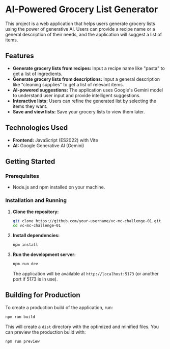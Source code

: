 # AI-Powered Grocery List Generator

This project is a web application that helps users generate grocery lists using the power of generative AI. Users can provide a recipe name or a general description of their needs, and the application will suggest a list of items.

## Features

*   **Generate grocery lists from recipes:** Input a recipe name like "pasta" to get a list of ingredients.
*   **Generate grocery lists from descriptions:** Input a general description like "cleaning supplies" to get a list of relevant items.
*   **AI-powered suggestions:** The application uses Google's Gemini model to understand user input and provide intelligent suggestions.
*   **Interactive lists:** Users can refine the generated list by selecting the items they want.
*   **Save and view lists:** Save your grocery lists to view them later.

## Technologies Used

*   **Frontend:** JavaScript (ES2022) with Vite
*   **AI:** Google Generative AI (Gemini)

## Getting Started

### Prerequisites

*   Node.js and npm installed on your machine.

### Installation and Running

1.  **Clone the repository:**
    ```bash
    git clone https://github.com/your-username/vc-mc-challenge-01.git
    cd vc-mc-challenge-01
    ```

2.  **Install dependencies:**
    ```bash
    npm install
    ```

3.  **Run the development server:**
    ```bash
    npm run dev
    ```

    The application will be available at `http://localhost:5173` (or another port if 5173 is in use).

## Building for Production

To create a production build of the application, run:

```bash
npm run build
```

This will create a `dist` directory with the optimized and minified files. You can preview the production build with:

```bash
npm run preview
```
